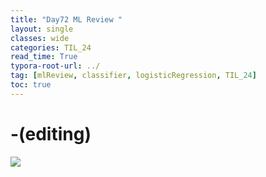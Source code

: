 ```yaml
---
title: "Day72 ML Review "
layout: single
classes: wide
categories: TIL_24
read_time: True
typora-root-url: ../
tag: [mlReview, classifier, logisticRegression, TIL_24]
toc: true 
---
```


# -(editing)

<img src="/blog/images/2024-09-10-TIL24_Day71/747C11EE-F4C9-4AF9-89DD-1A23C1B977ED.jpeg">

<br><br>





